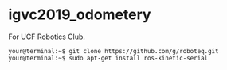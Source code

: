 # igvc2019_odometery
For UCF Robotics Club.

```console
your@terminal:~$ git clone https://github.com/g/roboteq.git
your@terminal:~$ sudo apt-get install ros-kinetic-serial
```
